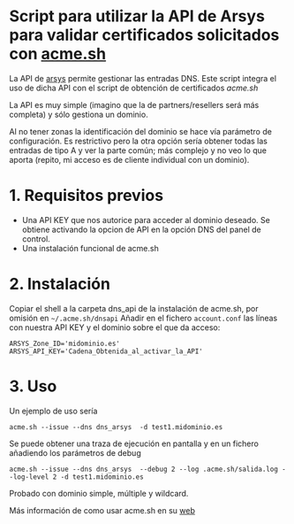 # Script para utilizar la API de Arsys para validar certificados solicitados con [acme.sh](https://github.com/acmesh-official/acme.sh)

La API de [arsys](https://www.arsys.es) permite gestionar las entradas DNS. Este script integra el uso de dicha API con el script de obtención de certificados *acme.sh*

La API es muy simple (imagino que la de partners/resellers será más completa) y sólo gestiona un dominio.

Al no tener zonas la identificación del dominio se hace vía parámetro de configuración. Es restrictivo pero la otra opción sería obtener todas las entradas de tipo A y ver la parte común; más complejo y no veo lo que aporta (repito, mi acceso es de cliente individual con un dominio).

# 1. Requisitos previos
- Una API KEY que nos autorice para acceder al dominio deseado. Se obtiene activando la opcion de API en la opción DNS del panel de control.
- Una instalación funcional de acme.sh
# 2. Instalación
Copiar el shell a la carpeta dns_api de la instalación de acme.sh, por omisión en `~/.acme.sh/dnsapi`
Añadir en el fichero `account.conf` las líneas con nuestra API KEY y el dominio sobre el que da acceso:

```
ARSYS_Zone_ID='midominio.es'
ARSYS_API_KEY='Cadena_Obtenida_al_activar_la_API'
```
# 3. Uso
Un ejemplo de uso sería

```
acme.sh --issue --dns dns_arsys  -d test1.midominio.es
```

Se puede obtener una traza de ejecución en pantalla y en un fichero añadiendo los parámetros de debug

```
acme.sh --issue --dns dns_arsys  --debug 2 --log .acme.sh/salida.log --log-level 2 -d test1.midominio.es
```

Probado con dominio simple, múltiple y wildcard.

Más información  de como usar acme.sh en su [web](https://github.com/acmesh-official/acme.sh)
